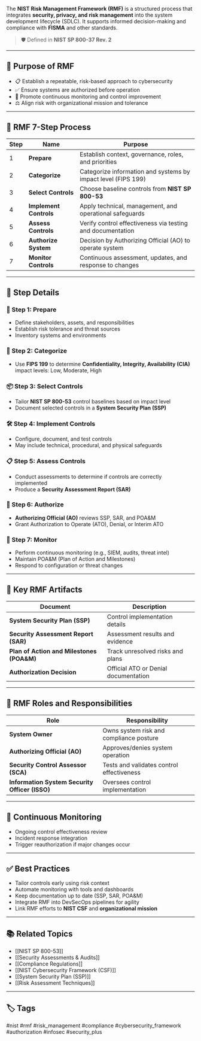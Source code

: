 The **NIST Risk Management Framework (RMF)** is a structured process that integrates **security, privacy, and risk management** into the system development lifecycle (SDLC). It supports informed decision-making and compliance with **FISMA** and other standards.

> 🛡️ Defined in **NIST SP 800-37 Rev. 2**

---

## 🎯 Purpose of RMF

- 📋 Establish a repeatable, risk-based approach to cybersecurity
- ✅ Ensure systems are authorized before operation
- 🔁 Promote continuous monitoring and control improvement
- ⚖️ Align risk with organizational mission and tolerance

---

## 🧱 RMF 7-Step Process

| Step | Name                          | Purpose                                                   |
|------|-------------------------------|------------------------------------------------------------|
| 1    | **Prepare**                   | Establish context, governance, roles, and priorities       |
| 2    | **Categorize**                | Categorize information and systems by impact level (FIPS 199) |
| 3    | **Select Controls**           | Choose baseline controls from **NIST SP 800-53**           |
| 4    | **Implement Controls**        | Apply technical, management, and operational safeguards    |
| 5    | **Assess Controls**           | Verify control effectiveness via testing and documentation |
| 6    | **Authorize System**          | Decision by Authorizing Official (AO) to operate system    |
| 7    | **Monitor Controls**          | Continuous assessment, updates, and response to changes    |

---

## 🧩 Step Details

### 🔧 Step 1: Prepare
- Define stakeholders, assets, and responsibilities
- Establish risk tolerance and threat sources
- Inventory systems and environments

### 🧪 Step 2: Categorize
- Use **FIPS 199** to determine **Confidentiality, Integrity, Availability (CIA)** impact levels: Low, Moderate, High

### 📦 Step 3: Select Controls
- Tailor **NIST SP 800-53** control baselines based on impact level
- Document selected controls in a **System Security Plan (SSP)**

### 🛠 Step 4: Implement Controls
- Configure, document, and test controls
- May include technical, procedural, and physical safeguards

### 📋 Step 5: Assess Controls
- Conduct assessments to determine if controls are correctly implemented
- Produce a **Security Assessment Report (SAR)**

### 🧾 Step 6: Authorize
- **Authorizing Official (AO)** reviews SSP, SAR, and POA&M
- Grant Authorization to Operate (ATO), Denial, or Interim ATO

### 🔄 Step 7: Monitor
- Perform continuous monitoring (e.g., SIEM, audits, threat intel)
- Maintain POA&M (Plan of Action and Milestones)
- Respond to configuration or threat changes

---

## 📘 Key RMF Artifacts

| Document                  | Description                                     |
|---------------------------|-------------------------------------------------|
| **System Security Plan (SSP)** | Control implementation details              |
| **Security Assessment Report (SAR)** | Assessment results and evidence        |
| **Plan of Action and Milestones (POA&M)** | Track unresolved risks and plans     |
| **Authorization Decision** | Official ATO or Denial documentation           |

---

## 🧠 RMF Roles and Responsibilities

| Role                  | Responsibility                             |
|------------------------|--------------------------------------------|
| **System Owner**        | Owns system risk and compliance posture    |
| **Authorizing Official (AO)** | Approves/denies system operation        |
| **Security Control Assessor (SCA)** | Tests and validates control effectiveness |
| **Information System Security Officer (ISSO)** | Oversees control implementation     |

---

## 🔄 Continuous Monitoring

- Ongoing control effectiveness review
- Incident response integration
- Trigger reauthorization if major changes occur

---

## ✅ Best Practices

- Tailor controls early using risk context
- Automate monitoring with tools and dashboards
- Keep documentation up to date (SSP, SAR, POA&M)
- Integrate RMF into DevSecOps pipelines for agility
- Link RMF efforts to **NIST CSF** and **organizational mission**

---

## 📚 Related Topics

- [[NIST SP 800-53]]
- [[Security Assessments & Audits]]
- [[Compliance Regulations]]
- [[NIST Cybersecurity Framework (CSF)]]
- [[System Security Plan (SSP)]]
- [[Risk Assessment Techniques]]

---

## 🏷 Tags

#nist #rmf #risk_management #compliance #cybersecurity_framework #authorization #infosec #security_plus
